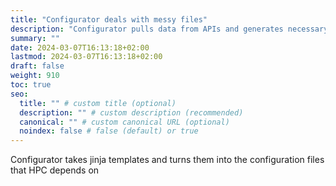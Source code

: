 ```yaml
---
title: "Configurator deals with messy files"
description: "Configurator pulls data from APIs and generates necessary configuration files"
summary: ""
date: 2024-03-07T16:13:18+02:00
lastmod: 2024-03-07T16:13:18+02:00
draft: false
weight: 910
toc: true
seo:
  title: "" # custom title (optional)
  description: "" # custom description (recommended)
  canonical: "" # custom canonical URL (optional)
  noindex: false # false (default) or true
---
```


Configurator takes jinja templates and turns them into the configuration files that HPC depends on